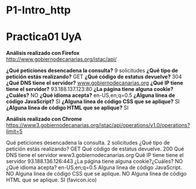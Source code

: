 # P1-Intro_http
Practica01 UyA
==============

**Análisis realizado con Firefox**
http://www.gobiernodecanarias.org/istac/api/

**¿Qué peticiones desencadena la consulta?** 9 solicitudes
**¿Qué tipo de petición estás realizando?** GET
**¿Qué código de estatus devuelve?** 304
**¿Qué DNS tiene el servidor?** www.gobiernodecanarias.org
**¿Qué IP tiene tiene el servidor?** 93.188.137.123:80
**¿La página tiene alguna cookie?¿Cuáles?** NO
**¿Qué idioma acepta?** en-US,en;q=0.5
**¿Alguna línea de código JavaScript?** SI
**¿Alguna línea de código CSS que se aplique?** SI
**¿Alguna línea de código HTML que se aplique?** SI


**Análisis realizado con Chrome**
https://www3.gobiernodecanarias.org/istac/api/operations/v1.0/operations?limit=5

Qué peticiones desencadena la consulta. 2 solicitudes
¿Qué tipo de petición estás realizando? GET
Qué código de estatus devuelve. 200
Qué DNS tiene el servidor www3.gobiernodecanarias.org
Qué IP tiene tiene el servidor 93.188.136.126:443
¿La página tiene alguna cookie?¿Cuáles? NO
¿Qué idioma acepta? en-US,en;q=0.5
Alguna línea de código JavaScript. NO
Alguna línea de código CSS que se aplique. NO
Alguna línea de código HTML que se aplique. SI (favicon.ico)
